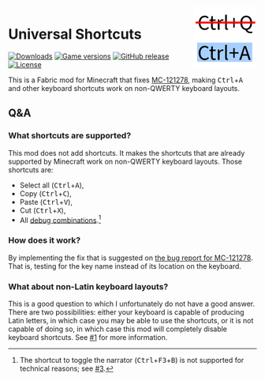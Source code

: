 <img src="src/main/resources/assets/universal-shortcuts-mc/icon.png" alt="Universal Shortcuts icon" width="128" align="right">

# Universal Shortcuts

[![Downloads](https://img.shields.io/modrinth/dt/universal-shortcuts)](https://modrinth.com/mod/universal-shortcuts)
[![Game versions](https://img.shields.io/modrinth/game-versions/universal-shortcuts)](https://modrinth.com/mod/universal-shortcuts/versions)
[![GitHub release](https://img.shields.io/github/release/MDLC01/universal-shortcuts-mc)](https://github.com/MDLC01/universal-shortcuts-mc/releases/latest)
[![License](https://img.shields.io/github/license/MDLC01/universal-shortcuts-mc)](COPYING.txt)

This is a Fabric mod for Minecraft that fixes [MC-121278](https://bugs.mojang.com/browse/MC-121278), making <kbd>Ctrl</kbd>+<kbd>A</kbd> and other keyboard shortcuts work on non-QWERTY keyboard layouts.

## Q&A

### What shortcuts are supported?

This mod does not add shortcuts. It makes the shortcuts that are already supported by Minecraft work on non-QWERTY keyboard layouts. Those shortcuts are:
- Select all (<kbd>Ctrl</kbd>+<kbd>A</kbd>),
- Copy (<kbd>Ctrl</kbd>+<kbd>C</kbd>),
- Paste (<kbd>Ctrl</kbd>+<kbd>V</kbd>),
- Cut (<kbd>Ctrl</kbd>+<kbd>X</kbd>),
- All [debug combinations](https://minecraft.fandom.com/wiki/Debug_combination).[^1]

[^1]: The shortcut to toggle the narrator (<kbd>Ctrl</kbd>+<kbd>F3</kbd>+<kbd>B</kbd>) is not supported for technical reasons; see [#3](https://github.com/MDLC01/universal-shortcuts-mc/issues/3).

### How does it work?

By implementing the fix that is suggested on [the bug report for MC-121278](https://bugs.mojang.com/browse/MC-121278). That is, testing for the key name instead of its location on the keyboard.

### What about non-Latin keyboard layouts?

This is a good question to which I unfortunately do not have a good answer. There are two possibilities: either your keyboard is capable of producing Latin letters, in which case you may be able to use the shortcuts, or it is not capable of doing so, in which case this mod will completely disable keyboard shortcuts. See [#1](https://github.com/MDLC01/universal-shortcuts-mc/issues/1) for more information.
